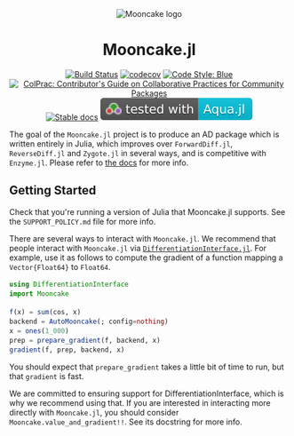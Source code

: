 <div align="center">
  
<img src="https://github.com/user-attachments/assets/8b43b8d6-bff1-42bd-9e04-68b9ae8ff362" alt="Mooncake logo" width="300">

# Mooncake.jl

[![Build Status](https://github.com/chalk-lab/Mooncake.jl/actions/workflows/CI.yml/badge.svg?branch=main)](https://github.com/chalk-lab/Mooncake.jl/actions/workflows/CI.yml?query=branch%3Amain)
[![codecov](https://codecov.io/github/chalk-lab/Mooncake.jl/graph/badge.svg?token=NUPWTB4IAP)](https://codecov.io/github/chalk-lab/Mooncake.jl)
[![Code Style: Blue](https://img.shields.io/badge/code%20style-blue-4495d1.svg)](https://github.com/JuliaDiff/BlueStyle)
[![ColPrac: Contributor's Guide on Collaborative Practices for Community Packages](https://img.shields.io/badge/ColPrac-Contributor's%20Guide-blueviolet)](https://github.com/SciML/ColPrac)
[![Stable docs](https://img.shields.io/badge/docs-stable-blue.svg)](https://chalk-lab.github.io/Mooncake.jl/stable)
[![Aqua QA](https://raw.githubusercontent.com/JuliaTesting/Aqua.jl/master/badge.svg)](https://github.com/JuliaTesting/Aqua.jl)

</div>

The goal of the `Mooncake.jl` project is to produce an AD package which is written entirely in Julia, which improves over `ForwardDiff.jl`, `ReverseDiff.jl` and `Zygote.jl` in several ways, and is competitive with `Enzyme.jl`.
Please refer to [the docs](https://chalk-lab.github.io/Mooncake.jl/dev) for more info.

## Getting Started

Check that you're running a version of Julia that Mooncake.jl supports.
See the `SUPPORT_POLICY.md` file for more info.

There are several ways to interact with `Mooncake.jl`.
We recommend that people interact with `Mooncake.jl` via  [`DifferentiationInterface.jl`](https://github.com/gdalle/DifferentiationInterface.jl/).
For example, use it as follows to compute the gradient of a function mapping a `Vector{Float64}` to `Float64`.
```julia
using DifferentiationInterface
import Mooncake

f(x) = sum(cos, x)
backend = AutoMooncake(; config=nothing)
x = ones(1_000)
prep = prepare_gradient(f, backend, x)
gradient(f, prep, backend, x)
```
You should expect that `prepare_gradient` takes a little bit of time to run, but that `gradient` is fast.

We are committed to ensuring support for DifferentiationInterface, which is why we recommend using that.
If you are interested in interacting more directly with `Mooncake.jl`, you should consider `Mooncake.value_and_gradient!!`.
See its docstring for more info.
